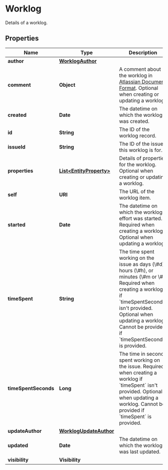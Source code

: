

# Worklog

Details of a worklog.

## Properties

| Name | Type | Description | Notes |
|------------ | ------------- | ------------- | -------------|
|**author** | [**WorklogAuthor**](WorklogAuthor.md) |  |  [optional] |
|**comment** | **Object** | A comment about the worklog in [Atlassian Document Format](https://developer.atlassian.com/cloud/jira/platform/apis/document/structure/). Optional when creating or updating a worklog. |  [optional] |
|**created** | **Date** | The datetime on which the worklog was created. |  [optional] [readonly] |
|**id** | **String** | The ID of the worklog record. |  [optional] [readonly] |
|**issueId** | **String** | The ID of the issue this worklog is for. |  [optional] [readonly] |
|**properties** | [**List&lt;EntityProperty&gt;**](EntityProperty.md) | Details of properties for the worklog. Optional when creating or updating a worklog. |  [optional] |
|**self** | **URI** | The URL of the worklog item. |  [optional] [readonly] |
|**started** | **Date** | The datetime on which the worklog effort was started. Required when creating a worklog. Optional when updating a worklog. |  [optional] |
|**timeSpent** | **String** | The time spent working on the issue as days (\\#d), hours (\\#h), or minutes (\\#m or \\#). Required when creating a worklog if &#x60;timeSpentSeconds&#x60; isn&#39;t provided. Optional when updating a worklog. Cannot be provided if &#x60;timeSpentSecond&#x60; is provided. |  [optional] |
|**timeSpentSeconds** | **Long** | The time in seconds spent working on the issue. Required when creating a worklog if &#x60;timeSpent&#x60; isn&#39;t provided. Optional when updating a worklog. Cannot be provided if &#x60;timeSpent&#x60; is provided. |  [optional] |
|**updateAuthor** | [**WorklogUpdateAuthor**](WorklogUpdateAuthor.md) |  |  [optional] |
|**updated** | **Date** | The datetime on which the worklog was last updated. |  [optional] [readonly] |
|**visibility** | **Visibility** |  |  [optional] |



